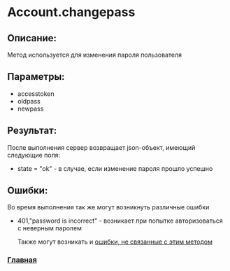 # Account.changepass

## Описание:
Метод используется для изменения пароля пользователя

## Параметры:
* accesstoken
* oldpass
* newpass

## Результат:
После выполнения сервер возвращает json-объект, имеющий следующие поля:
* state = "ok" - в случае, если изменение пароля прошло успешно

## Ошибки:
Во время выполнения так же могут возникнуть различные ошибки
* 401,"password is incorrect" - возникает при попытке авторизоваться с неверным паролем

    Также могут возникать и [ошибки, не связанные с этим методом](../errors.md "Список ошибок")

### [Главная](../docs.md "Главная страница документации")